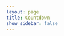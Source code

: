```yaml
---
layout: page
title: Countdown
show_sidebar: false
---
```


<!-- Display the countdown timer in an element -->
<div style="display : flex; justify-content : center;">
    <div style="flex-direction: column; display : flex;">
        <p style="font-size: 40px; font-weight: bold; text-align: center" id="countdown"></p>
        <p style="font-size: 40px; font-weight: bold; text-align: center" id="flavortext"></p>
    </div>
</div>

<script>
    // Set the date we're counting down to
    var countDownDate = new Date("Mar 24, 2023 16:00:00").getTime();

    // Update the count down every 1 second
    var x = setInterval(function() {
        // Get today's date and time
        var now = new Date().getTime();

        // Find the distance between now and the count down date
        var distance = countDownDate - now;

        // Time calculations for days, hours, minutes and seconds
        var days = Math.floor(distance / (1000 * 60 * 60 * 24));
        var hours = Math.floor((distance % (1000 * 60 * 60 * 24)) / (1000 * 60 * 60));
        var minutes = Math.floor((distance % (1000 * 60 * 60)) / (1000 * 60));

        console.log(days)

        // Display the result in the element with id="countdown"
        document.getElementById("countdown").innerHTML = days + "d " + hours + "h "
        + minutes + "m";

        // If the count down is finished, write some text
        if (distance < 0) {
            clearInterval(x);
            document.getElementById("countdown").innerHTML = "Finally. My Quest is Complete";
            document.getElementById("flavortext").innerHTML = "I've missed you";
        }
        else if (days < 7)
        {
            document.getElementById("flavortext").innerHTML = "This week, my love. This week";
        }
        else if (days < 14)
        {
            document.getElementById("flavortext").innerHTML = "2 weeks away. Hope the committee is ready";
        }
        else if (days < 21)
        {
            document.getElementById("flavortext").innerHTML = "3 more weeks, and you're going to have your own personal chef.";
        }
        else if (days < 28)
        {
            document.getElementById("flavortext").innerHTML = "A little more than 4 weeks away. I cannot wait to wrap you in my arms";
        }
        else if (days <= 35)
        {
            document.getElementById("flavortext").innerHTML = "And you thought I wasn't going to recode it ;)";
        }

    }, 1000);
</script>

